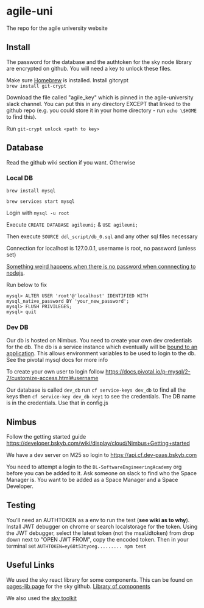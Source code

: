 # agile-uni

The repo for the agile university website

## Install

The password for the database and the authtoken for the sky node library are encrypted on github. You will need a key to unlock these files. 

Make sure [Homebrew](https://brew.sh/) is installed. Install gitcrypt  
`brew install git-crypt`

 Download the file called "agile_key" which is pinned in the agile-university slack channel. You can put this in any directory EXCEPT that linked to the github repo (e.g. you could store it in your home directory - run `echo \$HOME` to find this).  

 Run `git-crypt unlock <path to key>`
 

 ## Database

 Read the github wiki section if you want. Otherwise 

 ### Local DB

 `brew install mysql`

 `brew services start mysql`

 Login with `mysql -u root`

 Execute `CREATE DATABASE agileuni;` & `USE agileuni;`

 Then execute `SOURCE ddl_script/db_0.sql` and any other sql files necessary
 
 Connection for localhost is 127.0.0.1, username is root, no password (unless set)
 
  [Something weird happens when there is no password when connnecting to nodejs](https://stackoverflow.com/questions/50093144/mysql-8-0-client-does-not-support-authentication-protocol-requested-by-server).
  
  Run below to fix
  
  
  ```
  mysql> ALTER USER 'root'@'localhost' IDENTIFIED WITH mysql_native_password BY 'your_new_password';
  mysql> FLUSH PRIVILEGES;
  mysql> quit
 ```
 
 ### Dev DB
 
 Our db is hosted on Nimbus. You need to create your own dev credentials for the db. The db is a service instance which eventually will be [bound to an application](https://docs.pivotal.io/p-mysql/2-7/use.html#bind). This allows environment variables to be used to login to the db. See the pivotal mysql docs for more info
 
 To create your own user to login follow https://docs.pivotal.io/p-mysql/2-7/customize-access.html#username
 
 Our database is called `dev_db` run `cf service-keys dev_db` to find all the keys then `cf service-key dev_db key1` to see the credentials. The DB name is in the credentials. Use that in config.js

## Nimbus

Follow the getting started guide https://developer.bskyb.com/wiki/display/cloud/Nimbus+Getting+started

We have a dev server on M25 so login to https://api.cf.dev-paas.bskyb.com 

You need to attempt a login to the `DL-SoftwareEngineeringAcademy` org before you can be added to it. Ask someone on slack to find who the Space Manager is. You want to be added as a Space Manager and a Space Developer.

## Testing

You'll need an AUTHTOKEN as a env to run the test (**see wiki as to why**). Install JWT debugger on chrome or search localstorage for the token. Using the JWT debugger, select the latest token (not the msal.idtoken) from drop down next to "OPEN JWT FROM", copy the encoded token. Then in your terminal set `AUTHTOKEN=ey68t53tyoeg......... npm test` 

## Useful Links

We used the sky react library for some components. This can be found on [pages-lib page](https://github.com/sky-uk/pages-lib) for the sky github. [Library of components](https://pages-lib.cf.dev-paas.bskyb.com/storybook/?path=/story/*)

We also used the [sky toolkit](https://www.sky.com/toolkit)
